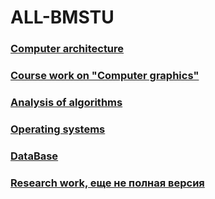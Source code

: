 # ALL-BMSTU

### [Computer architecture](https://github.com/kpirap18/BMSTU-EC-sem5)

### [Course work on "Computer graphics"](https://github.com/kpirap18/BMSTU-CP_CG-sem5)

### [Analysis of algorithms](https://github.com/kpirap18/BMSTU-AA-sem5)

### [Operating systems](https://github.com/kpirap18/BMSTU-OS-sem5)

### [DataBase](https://github.com/kpirap18/BMSTU-DB-sem5)

### [Research work, еще не полная версия](https://github.com/kpirap18/BMSTU-RW-sem5)
